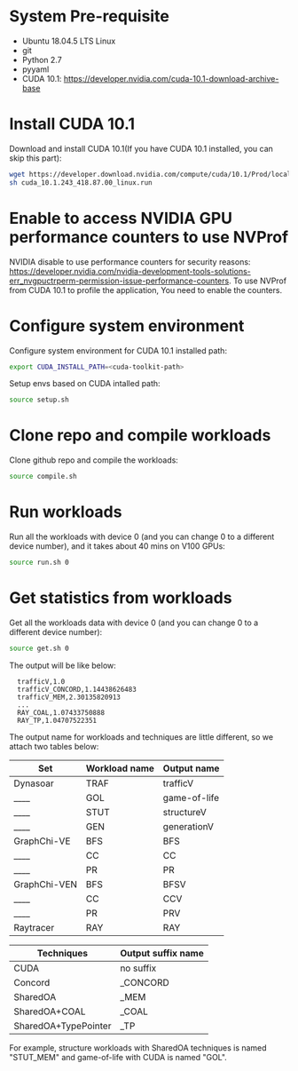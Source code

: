 # System Pre-requisite

* Ubuntu 18.04.5 LTS Linux
* git
* Python 2.7
* pyyaml
* CUDA 10.1: https://developer.nvidia.com/cuda-10.1-download-archive-base

# Install CUDA 10.1

Download and install CUDA 10.1(If you have CUDA 10.1 installed, you can skip this part):
```bash
wget https://developer.download.nvidia.com/compute/cuda/10.1/Prod/local_installers/cuda_10.1.243_418.87.00_linux.run
sh cuda_10.1.243_418.87.00_linux.run
```

# Enable to access NVIDIA GPU performance counters to use NVProf

NVIDIA disable to use performance counters for security reasons: https://developer.nvidia.com/nvidia-development-tools-solutions-err_nvgpuctrperm-permission-issue-performance-counters. To use NVProf from CUDA 10.1 to profile the application, You need to enable the counters.


# Configure system environment

Configure system environment for CUDA 10.1 installed path:
```bash
export CUDA_INSTALL_PATH=<cuda-toolkit-path>
```

Setup envs based on CUDA intalled path:
```bash
source setup.sh
```

# Clone repo and compile workloads

Clone github repo and compile the workloads:
```bash
source compile.sh
```

# Run workloads

Run all the workloads with device 0 (and you can change 0 to a different device number), and it takes about 40 mins on V100 GPUs:
```bash
source run.sh 0
```

# Get statistics from workloads

Get all the workloads data with device 0 (and you can change 0 to a different device number):
```bash
source get.sh 0
```

The output will be like below:
```
  trafficV,1.0
  trafficV_CONCORD,1.14438626483
  trafficV_MEM,2.30135820913
  ...
  RAY_COAL,1.07433750888
  RAY_TP,1.04707522351
```

The output name for workloads and techniques are little different, so we attach two tables below:

Set | Workload name | Output name
----|----|----
Dynasoar|TRAF|trafficV
____|GOL|game-of-life
____|STUT|structureV
____|GEN|generationV
GraphChi-VE|BFS|BFS
____|CC|CC
____|PR|PR
GraphChi-VEN|BFS|BFSV
____|CC|CCV
____|PR|PRV
Raytracer|RAY|RAY

Techniques|Output suffix name
----|----
CUDA|no suffix
Concord|_CONCORD
SharedOA|_MEM
SharedOA+COAL|_COAL
SharedOA+TypePointer|_TP

For example, structure workloads with SharedOA techniques is named "STUT_MEM" and game-of-life with CUDA is named "GOL".
